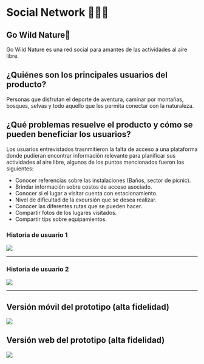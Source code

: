 # Social Network 👩🏻‍💻

## Go Wild Nature🌿

Go Wild Nature es una red social para amantes de las actividades al aire libre.

## ¿Quiénes son los principales usuarios del producto?

Personas que disfrutan el deporte de aventura, caminar por montañas, bosques, selvas y todo aquello que les permita conectar con la naturaleza.

## ¿Qué problemas resuelve el producto y cómo se pueden beneficiar los usuarios?

Los usuarios entrevistados trasnmitieron la falta de acceso a una plataforma donde pudieran encontrar información relevante para planificar sus actividades al aire libre, algunos de los puntos mencionados fueron los siguientes:

- Conocer referencias sobre las instalaciones (Baños, sector de picnic).
- Brindar información sobre costos de acceso asociado.
- Conocer si el lugar a visitar cuenta con estacionamiento.
- Nivel de dificultad de la excursión que se desea realizar.
- Conocer las diferentes rutas que se pueden hacer.
- Compartir fotos de los lugares visitados.
- Compartir tips sobre equipamientos.

### Historia de usuario 1

<img src= "./src/images/HU1.png">

---

### Historia de usuario 2

<img src= "./src/images/HU2.png">

---

## Versión móvil del prototipo (alta fidelidad)

<img src= "./src/images/socialMedia.png">

## Versión web del prototipo (alta fidelidad)

<img src= "./src/images/socialMediaWeb.png">


